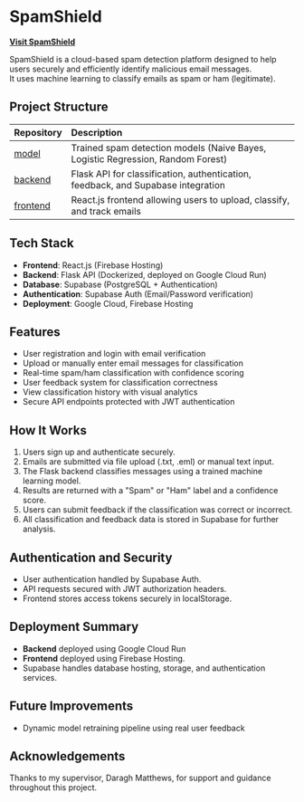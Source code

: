 # SpamShield

[**Visit SpamShield**](https://spamshield-52b58.web.app/)

SpamShield is a cloud-based spam detection platform designed to help users securely and efficiently identify malicious email messages.  
It uses machine learning to classify emails as spam or ham (legitimate). 

## Project Structure

| Repository | Description |
|:---|:---|
| [model](https://github.com/g00405662FYP/SpamShield-Model) | Trained spam detection models (Naive Bayes, Logistic Regression, Random Forest) |
| [backend](https://github.com/g00405662FYP/SpamShield-Backend) | Flask API for classification, authentication, feedback, and Supabase integration |
| [frontend](https://github.com/g00405662FYP/SpamShield-Frontend) | React.js frontend allowing users to upload, classify, and track emails |


## Tech Stack

- **Frontend**: React.js (Firebase Hosting)
- **Backend**: Flask API (Dockerized, deployed on Google Cloud Run)
- **Database**: Supabase (PostgreSQL + Authentication)
- **Authentication**: Supabase Auth (Email/Password verification)
- **Deployment**: Google Cloud, Firebase Hosting


## Features

- User registration and login with email verification
- Upload or manually enter email messages for classification
- Real-time spam/ham classification with confidence scoring
- User feedback system for classification correctness
- View classification history with visual analytics
- Secure API endpoints protected with JWT authentication

## How It Works

1. Users sign up and authenticate securely.
2. Emails are submitted via file upload (.txt, .eml) or manual text input.
3. The Flask backend classifies messages using a trained machine learning model.
4. Results are returned with a "Spam" or "Ham" label and a confidence score.
5. Users can submit feedback if the classification was correct or incorrect.
6. All classification and feedback data is stored in Supabase for further analysis.


## Authentication and Security

- User authentication handled by Supabase Auth.
- API requests secured with JWT authorization headers.
- Frontend stores access tokens securely in localStorage.


## Deployment Summary

- **Backend** deployed using Google Cloud Run
- **Frontend** deployed using Firebase Hosting.
- Supabase handles database hosting, storage, and authentication services.


## Future Improvements

- Dynamic model retraining pipeline using real user feedback


## Acknowledgements

Thanks to my supervisor, Daragh Matthews, for support and guidance throughout this project.

